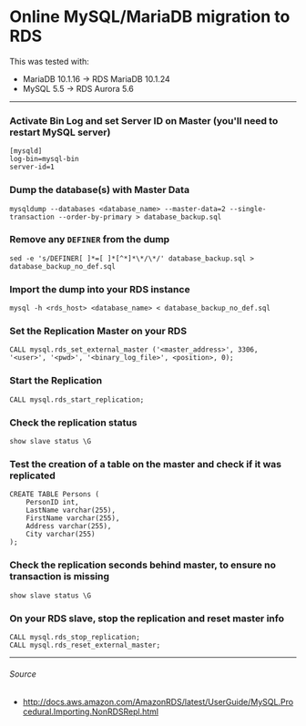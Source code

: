 Online MySQL/MariaDB migration to RDS
=====================================
This was tested with:
- MariaDB 10.1.16 -> RDS MariaDB 10.1.24
- MySQL 5.5 -> RDS Aurora 5.6
---

### Activate Bin Log and set Server ID on Master (you'll need to restart MySQL server)
```
[mysqld]
log-bin=mysql-bin
server-id=1
```
### Dump the database(s) with Master Data
```
mysqldump --databases <database_name> --master-data=2 --single-transaction --order-by-primary > database_backup.sql
```
### Remove any `DEFINER` from the dump
```
sed -e 's/DEFINER[ ]*=[ ]*[^*]*\*/\*/' database_backup.sql > database_backup_no_def.sql
```
### Import the dump into your RDS instance
```
mysql -h <rds_host> <database_name> < database_backup_no_def.sql
```
### Set the Replication Master on your RDS
```
CALL mysql.rds_set_external_master ('<master_address>', 3306, '<user>', '<pwd>', '<binary_log_file>', <position>, 0);
```
### Start the Replication
```
CALL mysql.rds_start_replication;
```
### Check the replication status
```
show slave status \G
```
### Test the creation of a table on the master and check if it was replicated
```
CREATE TABLE Persons (
    PersonID int,
    LastName varchar(255),
    FirstName varchar(255),
    Address varchar(255),
    City varchar(255) 
);
```
### Check the replication seconds behind master, to ensure no transaction is missing
```
show slave status \G
```
### On your RDS slave, stop the replication and reset master info
```
CALL mysql.rds_stop_replication;
CALL mysql.rds_reset_external_master;
```
---
###### Source
- http://docs.aws.amazon.com/AmazonRDS/latest/UserGuide/MySQL.Procedural.Importing.NonRDSRepl.html